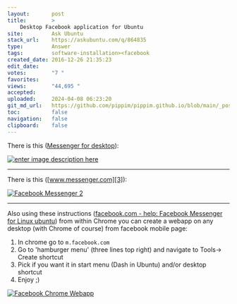 ```yaml
---
layout:       post
title:        >
    Desktop Facebook application for Ubuntu
site:         Ask Ubuntu
stack_url:    https://askubuntu.com/q/864835
type:         Answer
tags:         software-installation><facebook
created_date: 2016-12-26 21:35:23
edit_date:    
votes:        "7 "
favorites:    
views:        "44,695 "
accepted:     
uploaded:     2024-04-08 06:23:20
git_md_url:   https://github.com/pippim/pippim.github.io/blob/main/_posts/2016/2016-12-26-Desktop-Facebook-application-for-Ubuntu.md
toc:          false
navigation:   false
clipboard:    false
---
```


There is this ([Messenger for desktop][1]): 

[![enter image description here][2]][2]


----------


There is this ([www.messenger.com][3]):

[![Facebook Messenger 2][4]][4]


----------


Also using these instructions ([facebook.com - help: Facebook Messenger for Linux ubuntu][5]) from within Chrome you can create a webapp on any desktop (with Chrome of course) from facebook mobile page:

 1. In chrome go to `m.facebook.com`
 2. Go to 'hamburger menu' (three lines top right) and navigate to Tools-> Create shortcut
 3. Pick if you want it in start menu (Dash in Ubuntu) and/or desktop shortcut
 4. Enjoy ;)

[![Facebook Chrome Webapp][6]][6]


  [1]: https://messengerfordesktop.com/
  [2]: https://i.stack.imgur.com/LBobA.png
  [3]: https://www.messenger.com/
  [4]: https://i.stack.imgur.com/F5k7Y.png
  [5]: https://www.facebook.com/help/community/question/?id=10200236345979960
  [6]: https://i.stack.imgur.com/XOQcW.png
